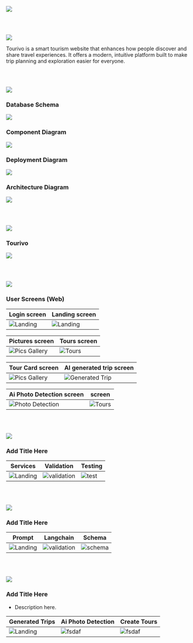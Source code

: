 <img src="./readme/title1.svg"/>

<br><br>

<!-- project overview -->
<img src="./readme/title2.svg"/>

Tourivo is a smart tourism website that enhances how people discover and share travel experiences. It offers a modern, intuitive platform built to make trip planning and exploration easier for everyone.

<br><br>

<!-- System Design -->
<img src="./readme/title3.svg"/>

### Database Schema


<img src="https://i.ibb.co/HT9WCnd6/schema3.png"/>

### Component Diagram

<img src="./readme/component_diagram2.png"/>

### Deployment Diagram

<img src="./readme/deployment%20diagram.png"/>

### Architecture Diagram

<img src="./readme/architecture%202.png"/>



<br><br>

<!-- Project Highlights -->
<img src="./readme/title4.svg"/>

### Tourivo


<img src="./readme/highlights.png"/>

<br><br>

<!-- Demo -->
<img src="./readme/title5.svg"/>


### User Screens (Web)

| Login screen                                  | Landing screen                        |
| ---------------------------------------       | ------------------------------------- |
| ![Landing](./readme/login.PNG)                | ![Landing](./readme/landing_page.gif) |

| Pictures screen                               | Tours screen                          |
| ---------------------------------------       | ------------------------------------- |
| ![Pics Gallery](./readme/pictures_gallery.PNG)| ![Tours](./readme/Tours.PNG)          |

| Tour Card screen                              | AI generated trip screen              |
| ---------------------------------------       | ------------------------------------- |
| ![Pics Gallery](./readme/tourCard.gif)        | ![Generated Trip](./readme/new_generated_trips.gif)          |

| Ai Photo Detection screen                     |  screen                          |
| ---------------------------------------       | ------------------------------------- |
| ![ Photo Detection](./readme/ai_photo_detection.gif)| ![Tours](./readme/Tours.PNG)          |


<br><br>

<!-- Development & Testing -->
<img src="./readme/title6.svg"/>

### Add Title Here


| Services                            | Validation                       | Testing                        |
| --------------------------------------- | ------------------------------------- | ------------------------------------- |
| ![Landing](./readme/service.jpg) | ![validation](./readme/validation.jpg) | ![test](./readme/demo//test_cases.PNG) |


<br><br>

<!-- Development & Testing -->
<img src="./readme/title7.svg"/>

### Add Title Here


| Prompt                            | Langchain                       | Schema                        |
| --------------------------------------- | ------------------------------------- | ------------------------------------- |
| ![Landing](./readme/prompt.jpg) | ![validation](./readme/validation.jpg) | ![schema](./readme/schema.jpg) |


<br><br>

<!-- Deployment -->
<img src="./readme/title8.svg"/>

### Add Title Here

- Description here.


| Generated Trips                            | Ai Photo Detection                       | Create Tours                        |
| --------------------------------------- | ------------------------------------- | ------------------------------------- |
| ![Landing](./readme/postman1.PNG) | ![fsdaf](./readme/detection.PNG) | ![fsdaf](./readme/postman3.PNG) |

<br><br>
